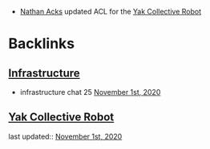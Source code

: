 - [Nathan Acks](<Nathan Acks.md>) updated ACL for the [Yak Collective Robot](<Yak Collective Robot.md>)

# Backlinks
## [Infrastructure](<Infrastructure.md>)
- infrastructure chat 25 [November 1st, 2020](<November 1st, 2020.md>)

## [Yak Collective Robot](<Yak Collective Robot.md>)
last updated:: [November 1st, 2020](<November 1st, 2020.md>)

